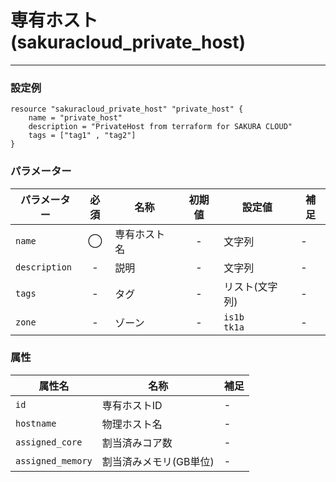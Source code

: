 # 専有ホスト(sakuracloud_private_host)

---

### 設定例

```hcl
resource "sakuracloud_private_host" "private_host" {
    name = "private_host"
    description = "PrivateHost from terraform for SAKURA CLOUD"
    tags = ["tag1" , "tag2"]
}
```

### パラメーター

|パラメーター         |必須  |名称                |初期値     |設定値                    |補足                                          |
|-------------------|:---:|--------------------|:--------:|------------------------|----------------------------------------------|
| `name`            | ◯   | 専有ホスト名           | -        | 文字列                  | - |
| `description`     | -   | 説明  | - | 文字列 | - |
| `tags`            | -   | タグ | - | リスト(文字列) | - |
| `zone`            | -   | ゾーン | - | `is1b`<br />`tk1a` | - |

### 属性

|属性名                | 名称                    | 補足                                        |
|---------------------|------------------------|--------------------------------------------|
| `id`                | 専有ホストID            | -                                          |
| `hostname`          | 物理ホスト名   | -                                          |
| `assigned_core`     | 割当済みコア数           | -                                          |
| `assigned_memory`   | 割当済みメモリ(GB単位)    | -                                          |
